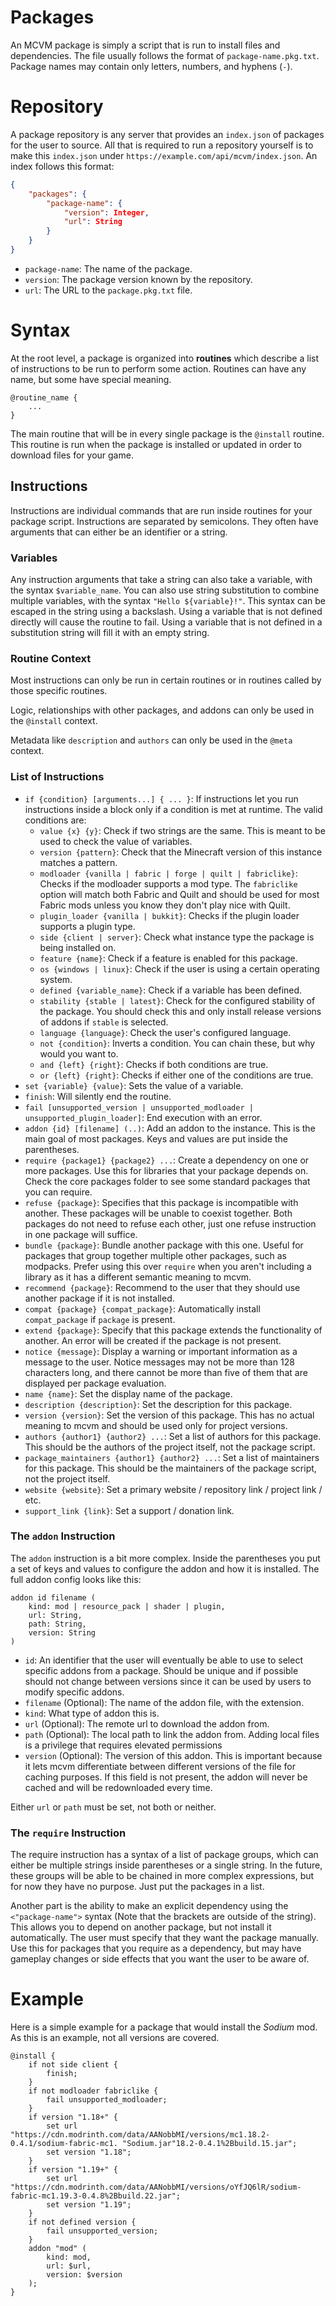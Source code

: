 # Packages
An MCVM package is simply a script that is run to install files and dependencies. The file usually follows the format of `package-name.pkg.txt`. Package names may contain only letters, numbers, and hyphens (`-`).

# Repository
A package repository is any server that provides an `index.json` of packages for the user to source. All that is required to run a repository yourself is to make this `index.json` under `https://example.com/api/mcvm/index.json`. An index follows this format:
```json
{
	"packages": {
		"package-name": {
			"version": Integer,
			"url": String
		}
	}
}
```
 * `package-name`: The name of the package.
 * `version`: The package version known by the repository.
 * `url`: The URL to the `package.pkg.txt` file.

# Syntax
At the root level, a package is organized into **routines** which describe a list of instructions to be run to perform some action. Routines can have any name, but some have special meaning.
```
@routine_name {
	...
}
```

The main routine that will be in every single package is the `@install` routine. This routine is run when the package is installed or updated in order to download files for your game.

## Instructions
Instructions are individual commands that are run inside routines for your package script. Instructions are separated by semicolons. They often have arguments that can either be an identifier or a string.

### Variables
Any instruction arguments that take a string can also take a variable, with the syntax `$variable_name`. You can also use string substitution to combine multiple variables, with the syntax `"Hello ${variable}!"`. This syntax can be escaped in the string using a backslash. Using a variable that is not defined directly will cause the routine to fail. Using a variable that is not defined in a substitution string will fill it with an empty string.

### Routine Context
Most instructions can only be run in certain routines or in routines called by those specific routines.

Logic, relationships with other packages, and addons can only be used in the `@install` context.

Metadata like `description` and `authors` can only be used in the `@meta` context.

### List of Instructions
 * `if {condition} [arguments...] { ... }`: If instructions let you run instructions inside a block only if a condition is met at runtime. The valid conditions are:
	 * `value {x} {y}`: Check if two strings are the same. This is meant to be used to check the value of variables.
	 * `version {pattern}`: Check that the Minecraft version of this instance matches a pattern.
	 * `modloader {vanilla | fabric | forge | quilt | fabriclike}`: Checks if the modloader supports a mod type. The `fabriclike` option will match both Fabric and Quilt and should be used for most Fabric mods unless you know they don't play nice with Quilt.
	 * `plugin_loader {vanilla | bukkit}`: Checks if the plugin loader supports a plugin type.
	 * `side {client | server}`: Check what instance type the package is being installed on.
	 * `feature {name}`: Check if a feature is enabled for this package.
	 * `os {windows | linux}`: Check if the user is using a certain operating system.
	 * `defined {variable_name}`: Check if a variable has been defined.
	 * `stability {stable | latest}`: Check for the configured stability of the package. You should check this and only install release versions of addons if `stable` is selected.
	 * `language {language}`: Check the user's configured language.
	 * `not {condition}`: Inverts a condition. You can chain these, but why would you want to.
	 * `and {left} {right}`: Checks if both conditions are true.
	 * `or {left} {right}`: Checks if either one of the conditions are true.
 * `set {variable} {value}`: Sets the value of a variable.
 * `finish`: Will silently end the routine.
 * `fail [unsupported_version | unsupported_modloader | unsupported_plugin_loader]`: End execution with an error.
 * `addon {id} [filename] (..)`: Add an addon to the instance. This is the main goal of most packages. Keys and values are put inside the parentheses.
 * `require {package1} {package2} ...`: Create a dependency on one or more packages. Use this for libraries that your package depends on. Check the core packages folder to see some standard packages that you can require.
 * `refuse {package}`: Specifies that this package is incompatible with another. These packages will be unable to coexist together. Both packages do not need to refuse each other, just one refuse instruction in one package will suffice.
 * `bundle {package}`: Bundle another package with this one. Useful for packages that group together multiple other packages, such as modpacks. Prefer using this over `require` when you aren't including a library as it has a different semantic meaning to mcvm.
 * `recommend {package}`: Recommend to the user that they should use another package if it is not installed.
 * `compat {package} {compat_package}`: Automatically install `compat_package` if `package` is present.
 * `extend {package}`: Specify that this package extends the functionality of another. An error will be created if the package is not present.
 * `notice {message}`: Display a warning or important information as a message to the user. Notice messages may not be more than 128 characters long, and there cannot be more than five of them that are displayed per package evaluation.
 * `name {name}`: Set the display name of the package.
 * `description {description}`: Set the description for this package.
 * `version {version}`: Set the version of this package. This has no actual meaning to mcvm and should be used only for project versions.
 * `authors {author1} {author2} ...`: Set a list of authors for this package. This should be the authors of the project itself, not the package script.
 * `package_maintainers {author1} {author2} ...`: Set a list of maintainers for this package. This should be the maintainers of the package script, not the project itself.
 * `website {website}`: Set a primary website / repository link / project link / etc.
 * `support_link {link}`: Set a support / donation link.

### The `addon` Instruction
The `addon` instruction is a bit more complex. Inside the parentheses you put a set of keys and values to configure the addon and how it is installed. The full addon config looks like this:
```
addon id filename (
	kind: mod | resource_pack | shader | plugin,
	url: String,
	path: String,
	version: String
)
```

 * `id`: An identifier that the user will eventually be able to use to select specific addons from a package. Should be unique and if possible should not change between versions since it can be used by users to modify specific addons.
 * `filename` (Optional): The name of the addon file, with the extension.
 * `kind`: What type of addon this is.
 * `url` (Optional): The remote url to download the addon from.
 * `path` (Optional): The local path to link the addon from. Adding local files is a privilege that requires elevated permissions
 * `version` (Optional): The version of this addon. This is important because it lets mcvm differentiate between different versions of the file for caching purposes. If this field is not present, the addon will never be cached and will be redownloaded every time.

Either `url` or `path` must be set, not both or neither.

### The `require` Instruction
The require instruction has a syntax of a list of package groups, which can either be multiple strings inside parentheses or a single string. In the future, these groups will be able to be chained in more complex expressions, but for now they have no purpose. Just put the packages in a list.

Another part is the ability to make an explicit dependency using the `<"package-name">` syntax (Note that the brackets are outside of the string). This allows you to depend on another package, but not install it automatically. The user must specify that they want the package manually. Use this for packages that you require as a dependency, but may have gameplay changes or side effects that you want the user to be aware of.

# Example
Here is a simple example for a package that would install the *Sodium* mod. As this is an example, not all versions are covered.
```
@install {
	if not side client {
		finish;
	}
	if not modloader fabriclike {
		fail unsupported_modloader;
	}
	if version "1.18+" {
		set url "https://cdn.modrinth.com/data/AANobbMI/versions/mc1.18.2-0.4.1/sodium-fabric-mc1. "Sodium.jar"18.2-0.4.1%2Bbuild.15.jar";
		set version "1.18";
	}
	if version "1.19+" {
		set url "https://cdn.modrinth.com/data/AANobbMI/versions/oYfJQ6lR/sodium-fabric-mc1.19.3-0.4.8%2Bbuild.22.jar";
		set version "1.19";
	}
	if not defined version {
		fail unsupported_version;
	}
	addon "mod" (
		kind: mod,
		url: $url,
		version: $version
	);
}
```
